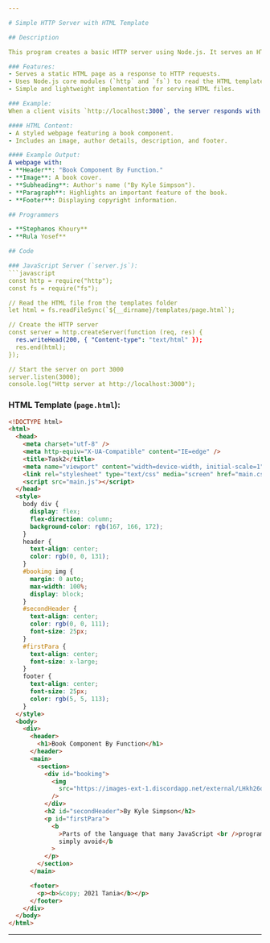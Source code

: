 ```yaml
---

# Simple HTTP Server with HTML Template

## Description

This program creates a basic HTTP server using Node.js. It serves an HTML page stored in a `templates` folder. The server listens on port 3000 and responds to client requests with the contents of the `page.html` file.

### Features:
- Serves a static HTML page as a response to HTTP requests.
- Uses Node.js core modules (`http` and `fs`) to read the HTML template and create the server.
- Simple and lightweight implementation for serving HTML files.

### Example:
When a client visits `http://localhost:3000`, the server responds with the following HTML page:

#### HTML Content:
- A styled webpage featuring a book component.
- Includes an image, author details, description, and footer.

#### Example Output:
A webpage with:
- **Header**: "Book Component By Function."
- **Image**: A book cover.
- **Subheading**: Author's name ("By Kyle Simpson").
- **Paragraph**: Highlights an important feature of the book.
- **Footer**: Displaying copyright information.

## Programmers

- **Stephanos Khoury**
- **Rula Yosef**

## Code

### JavaScript Server (`server.js`):
```javascript
const http = require("http");
const fs = require("fs");

// Read the HTML file from the templates folder
let html = fs.readFileSync(`${__dirname}/templates/page.html`);

// Create the HTTP server
const server = http.createServer(function (req, res) {
  res.writeHead(200, { "Content-type": "text/html" });
  res.end(html);
});

// Start the server on port 3000
server.listen(3000);
console.log("Http server at http://localhost:3000");
```

### HTML Template (`page.html`):
```html
<!DOCTYPE html>
<html>
  <head>
    <meta charset="utf-8" />
    <meta http-equiv="X-UA-Compatible" content="IE=edge" />
    <title>Task2</title>
    <meta name="viewport" content="width=device-width, initial-scale=1" />
    <link rel="stylesheet" type="text/css" media="screen" href="main.css" />
    <script src="main.js"></script>
  </head>
  <style>
    body div {
      display: flex;
      flex-direction: column;
      background-color: rgb(167, 166, 172);
    }
    header {
      text-align: center;
      color: rgb(0, 0, 131);
    }
    #bookimg img {
      margin: 0 auto;
      max-width: 100%;
      display: block;
    }
    #secondHeader {
      text-align: center;
      color: rgb(0, 0, 111);
      font-size: 25px;
    }
    #firstPara {
      text-align: center;
      font-size: x-large;
    }
    footer {
      text-align: center;
      font-size: 25px;
      color: rgb(5, 5, 113);
    }
  </style>
  <body>
    <div>
      <header>
        <h1>Book Component By Function</h1>
      </header>
      <main>
        <section>
          <div id="bookimg">
            <img
              src="https://images-ext-1.discordapp.net/external/LHkh26dQJgrVeZGM8jDCl8Z8v4daT3CGOwHcISnwsmU/https/kula.blog/img/ydkjs_scopes_and_closures.jpg?format=webp&width=528&height=754"
            />
          </div>
          <h2 id="secondHeader">By Kyle Simpson</h2>
          <p id="firstPara">
            <b
              >Parts of the language that many JavaScript <br />programmers
              simply avoid</b
            >
          </p>
        </section>
      </main>

      <footer>
        <p><b>&copy; 2021 Tania</b></p>
      </footer>
    </div>
  </body>
</html>
```

--- 
```

